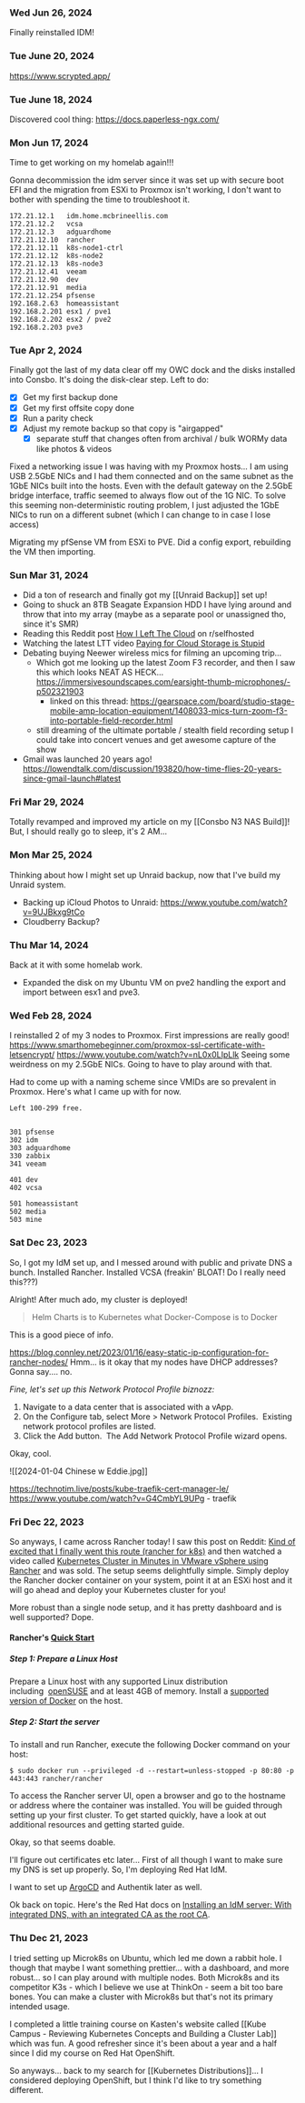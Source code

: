 ### Wed Jun 26, 2024
Finally reinstalled IDM!
### Tue June 20, 2024
https://www.scrypted.app/
### Tue June 18, 2024
Discovered cool thing:
https://docs.paperless-ngx.com/

### Mon Jun 17, 2024
Time to get working on my homelab again!!!

Gonna decommission the idm server since it was set up with secure boot EFI and the migration from ESXi to Proxmox isn't working, I don't want to bother with spending the time to troubleshoot it.

```
172.21.12.1   idm.home.mcbrineellis.com
172.21.12.2   vcsa
172.21.12.3   adguardhome
172.21.12.10  rancher
172.21.12.11  k8s-node1-ctrl
172.21.12.12  k8s-node2
172.21.12.13  k8s-node3
172.21.12.41  veeam
172.21.12.90  dev
172.21.12.91  media
172.21.12.254 pfsense
192.168.2.63  homeassistant
192.168.2.201 esx1 / pve1
192.168.2.202 esx2 / pve2
192.168.2.203 pve3
```

### Tue Apr 2, 2024
Finally got the last of my data clear off my OWC dock and the disks installed into Consbo.  It's doing the disk-clear step.
Left to do:
- [x] Get my first backup done
- [x] Get my first offsite copy done
- [x] Run a parity check
- [x] Adjust my remote backup so that copy is "airgapped"
	- [x] separate stuff that changes often from archival / bulk WORMy data like photos & videos

Fixed a networking issue I was having with my Proxmox hosts... I am using USB 2.5GbE NICs and I had them connected and on the same subnet as the 1GbE NICs built into the hosts.  Even with the default gateway on the 2.5GbE bridge interface, traffic seemed to always flow out of the 1G NIC.  To solve this seeming non-deterministic routing problem, I just adjusted the 1GbE NICs to run on a different subnet (which I can change to in case I lose access)

Migrating my pfSense VM from ESXi to PVE.  Did a config export, rebuilding the VM then importing.
### Sun Mar 31, 2024
- Did a ton of research and finally got my [[Unraid Backup]] set up!
- Going to shuck an 8TB Seagate Expansion HDD I have lying around and throw that into my array (maybe as a separate pool or unassigned tho, since it's SMR)
- Reading this Reddit post [How I Left The Cloud](https://www.reddit.com/r/selfhosted/comments/196nke8/how_i_left_the_cloud/) on r/selfhosted
- Watching the latest LTT video [Paying for Cloud Storage is Stupid](https://www.youtube.com/watch?v=QsM6b5yix0U)
- Debating buying Neewer wireless mics for filming an upcoming trip...
	- Which got me looking up the latest Zoom F3 recorder, and then I saw this which looks NEAT AS HECK... https://immersivesoundscapes.com/earsight-thumb-microphones/-p502321903
		- linked on this thread: https://gearspace.com/board/studio-stage-mobile-amp-location-equipment/1408033-mics-turn-zoom-f3-into-portable-field-recorder.html
	- still dreaming of the ultimate portable / stealth field recording setup I could take into concert venues and get awesome capture of the show
- Gmail was launched 20 years ago!  https://lowendtalk.com/discussion/193820/how-time-flies-20-years-since-gmail-launch#latest
### Fri Mar 29, 2024
Totally revamped and improved my article on my [[Consbo N3 NAS Build]]!  But, I should really go to sleep, it's 2 AM...
### Mon Mar 25, 2024
Thinking about how I might set up Unraid backup, now that I've build my Unraid system.
- Backing up iCloud Photos to Unraid: https://www.youtube.com/watch?v=9UJBkxg9tCo
- Cloudberry Backup?
### Thu Mar 14, 2024
Back at it with some homelab work.
- Expanded the disk on my Ubuntu VM on pve2 handling the export and import between esx1 and pve3.
### Wed Feb 28, 2024
I reinstalled 2 of my 3 nodes to Proxmox.  First impressions are really good!
https://www.smarthomebeginner.com/proxmox-ssl-certificate-with-letsencrypt/
https://www.youtube.com/watch?v=nL0x0LIpLlk
Seeing some weirdness on my 2.5GbE NICs.  Going to have to play around with that.

Had to come up with a naming scheme since VMIDs are so prevalent in Proxmox.  Here's what I came up with for now. 

```
Left 100-299 free.


301 pfsense
302 idm
303 adguardhome
330 zabbix
341 veeam

401 dev
402 vcsa

501 homeassistant
502 media
503 mine

```
### Sat Dec 23, 2023
So, I got my IdM set up, and I messed around with public and private DNS a bunch.
Installed Rancher.  Installed VCSA (freakin' BLOAT!  Do I really need this???)

Alright!  After much ado, my cluster is deployed!

> Helm Charts is to Kubernetes what Docker-Compose is to Docker

This is a good piece of info.

https://blog.connley.net/2023/01/16/easy-static-ip-configuration-for-rancher-nodes/
Hmm... is it okay that my nodes have DHCP addresses?  Gonna say.... no.

*Fine, let's set up this Network Protocol Profile biznozz:*
1. Navigate to a data center that is associated with a vApp. 
2. On the Configure tab, select More > Network Protocol Profiles. 
    Existing network protocol profiles are listed. 
3. Click the Add button. 
    The Add Network Protocol Profile wizard opens.

Okay, cool.

![[2024-01-04 Chinese w Eddie.jpg]]

https://technotim.live/posts/kube-traefik-cert-manager-le/
https://www.youtube.com/watch?v=G4CmbYL9UPg - traefik
### Fri Dec 22, 2023
So anyways, I came across Rancher today!  I saw this post on Reddit: [Kind of excited that I finally went this route (rancher for k8s)](https://www.reddit.com/r/homelab/comments/18lz733/kind_of_excited_that_i_finally_went_this_route/) and then watched a video called [Kubernetes Cluster in Minutes in VMware vSphere using Rancher](https://www.youtube.com/watch?v=lKzkgmR6A2A) and was sold.  The setup seems delightfully simple.  Simply deploy the Rancher docker container on your system, point it at an ESXi host and it will go ahead and deploy your Kubernetes cluster for you!

More robust than a single node setup, and it has pretty dashboard and is well supported?  Dope.
#### Rancher's [Quick Start](https://www.rancher.com/quick-start)
##### Step 1: Prepare a Linux Host
Prepare a Linux host with any supported Linux distribution including  [openSUSE](https://www.opensuse.org/) and at least 4GB of memory. Install a [supported version of Docker](https://rancher.com/docs/rancher/v2.x/en/installation/requirements/?_gl=1*1u09mn1*_ga*NTI0MDAzNTU3LjE3MDMyMTUyNTM.*_ga_Y7SFXF9L00*MTcwMzIxNTI1My4xLjEuMTcwMzIxNTI1OS41NC4wLjA.#operating-systems-and-container-runtime-requirements) on the host.
##### Step 2: Start the server
To install and run Rancher, execute the following Docker command on your host:
```
$ sudo docker run --privileged -d --restart=unless-stopped -p 80:80 -p 443:443 rancher/rancher
```
To access the Rancher server UI, open a browser and go to the hostname or address where the container was installed. You will be guided through setting up your first cluster. To get started quickly, have a look at out additional resources and getting started guide.

Okay, so that seems doable.

I'll figure out certificates etc later...
First of all though I want to make sure my DNS is set up properly.  So, I'm deploying Red Hat IdM.

I want to set up [ArgoCD](https://www.reddit.com/r/selfhosted/comments/10x7ayj/did_someone_say_overengineering/) and Authentik later as well.

Ok back on topic.  Here's the Red Hat docs on [Installing an IdM server: With integrated DNS, with an integrated CA as the root CA](https://access.redhat.com/documentation/en-us/red_hat_enterprise_linux/8/html/installing_identity_management/installing-an-ipa-server-with-integrated-dns_installing-identity-management).
### Thu Dec 21, 2023
I tried setting up Microk8s on Ubuntu, which led me down a rabbit hole.  I though that maybe I want something prettier... with a dashboard, and more robust... so I can play around with multiple nodes.  Both Microk8s and its competitor K3s - which I believe we use at ThinkOn - seem a bit too bare bones.  You can make a cluster with Microk8s but that's not its primary intended usage.

I completed a little training course on Kasten's website called [[Kube Campus - Reviewing Kubernetes Concepts and Building a Cluster Lab]] which was fun.  A good refresher since it's been about a year and a half since I did my course on Red Hat OpenShift.

So anyways... back to my search for [[Kubernetes Distributions]]... I considered deploying OpenShift, but I think I'd like to try something different.
